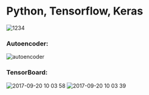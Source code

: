 # Python, Tensorflow, Keras


![1234](https://user-images.githubusercontent.com/20850892/30647656-95e212d6-9e4e-11e7-98ec-d9d17f5b3da5.gif)


### Autoencoder:

![autoencoder](https://user-images.githubusercontent.com/20850892/30647739-d1d20314-9e4e-11e7-9cb8-c066b0cb72e8.png)


### TensorBoard:
![2017-09-20 10 03 58](https://user-images.githubusercontent.com/20850892/30648055-b0f4d828-9e4f-11e7-8735-77099c025368.png)
![2017-09-20 10 03 39](https://user-images.githubusercontent.com/20850892/30648059-b268c192-9e4f-11e7-864d-d256434bb0d5.png)
